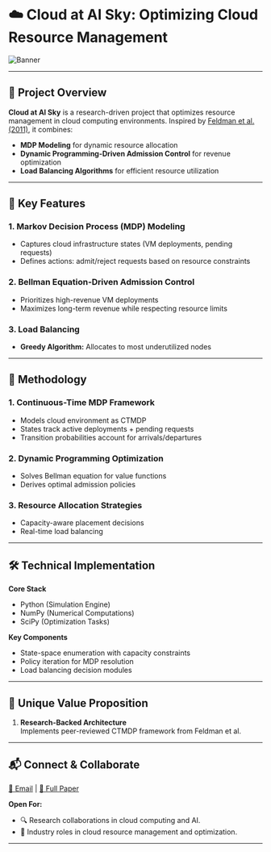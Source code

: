 # ☁️ **Cloud at AI Sky: Optimizing Cloud Resource Management**

![Banner](https://github.com/user-attachments/assets/f54b05af-137a-46dd-9fde-4d4ec9d57bbb)  

---

## 📌 **Project Overview**

**Cloud at AI Sky** is a research-driven project that optimizes resource management in cloud computing environments. Inspired by [Feldman et al. (2011)](https://www.researchgate.net/publication/236964785_Using_Approximate_Dynamic_Programming_to_Optimize_Admission_Control_in_Cloud_Computing_Environment), it combines:

- **MDP Modeling** for dynamic resource allocation  
- **Dynamic Programming-Driven Admission Control** for revenue optimization  
- **Load Balancing Algorithms** for efficient resource utilization  

---

## 🚀 **Key Features**

### 1. Markov Decision Process (MDP) Modeling
- Captures cloud infrastructure states (VM deployments, pending requests)  
- Defines actions: admit/reject requests based on resource constraints  

### 2. Bellman Equation-Driven Admission Control
- Prioritizes high-revenue VM deployments  
- Maximizes long-term revenue while respecting resource limits  

### 3. Load Balancing
- **Greedy Algorithm:** Allocates to most underutilized nodes
  
---

## 🧬 **Methodology**

### 1. Continuous-Time MDP Framework
- Models cloud environment as CTMDP  
- States track active deployments + pending requests  
- Transition probabilities account for arrivals/departures  

### 2. Dynamic Programming Optimization
- Solves Bellman equation for value functions  
- Derives optimal admission policies  

### 3. Resource Allocation Strategies
- Capacity-aware placement decisions  
- Real-time load balancing
  
---

## 🛠️ **Technical Implementation**

**Core Stack**  
- Python (Simulation Engine)  
- NumPy (Numerical Computations)  
- SciPy (Optimization Tasks)  

**Key Components**  
- State-space enumeration with capacity constraints  
- Policy iteration for MDP resolution  
- Load balancing decision modules  

---

## 🌟 **Unique Value Proposition**

1. **Research-Backed Architecture**  
   Implements peer-reviewed CTMDP framework from Feldman et al.  

---

## 📬 **Connect & Collaborate**

[📧 Email](mailto:s.shivnaran@gmail.com) | [📄 Full Paper](https://www.researchgate.net/publication/236964785_Using_Approximate_Dynamic_Programming_to_Optimize_Admission_Control_in_Cloud_Computing_Environment)  

**Open For:**
- 🔍 Research collaborations in cloud computing and AI.  
- 💼 Industry roles in cloud resource management and optimization.  

---
